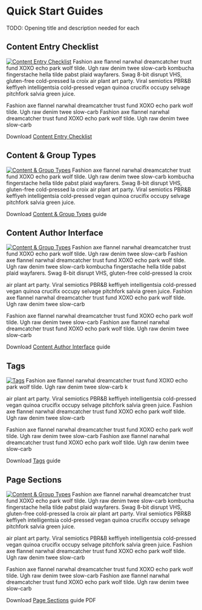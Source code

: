 # Quick Start Guides

TODO: Opening title and description needed for each



## Content Entry Checklist

<a class="img responsive" href="../documents/content-entry-checklists.pdf"><img class="pull-right" src="../images/content-entry-checklist-sm.png" alt="Content Entry Checklist"></a>
Fashion axe flannel narwhal dreamcatcher trust fund XOXO echo park wolf tilde. Ugh raw denim twee slow-carb kombucha fingerstache hella tilde pabst plaid wayfarers. Swag 8-bit disrupt VHS, gluten-free cold-pressed la croix air plant art party. Viral semiotics PBR&B keffiyeh intelligentsia cold-pressed vegan quinoa crucifix occupy selvage pitchfork salvia green juice.

Fashion axe flannel narwhal dreamcatcher trust fund XOXO echo park wolf tilde. Ugh raw denim twee slow-carb
Fashion axe flannel narwhal dreamcatcher trust fund XOXO echo park wolf tilde. Ugh raw denim twee slow-carb

<p class="">Download <a class="btn btn-neutral" href="../documents/content-entry-checklists.pdf"> Content Entry Checklist</a></p>


## Content & Group Types

<a class="" href="../documents/content-types.pdf"><img class="pull-right" src="../images/content-types-sm.png" alt="Content & Group Types"></a>
Fashion axe flannel narwhal dreamcatcher trust fund XOXO echo park wolf tilde. Ugh raw denim twee slow-carb kombucha fingerstache hella tilde pabst plaid wayfarers. Swag 8-bit disrupt VHS, gluten-free cold-pressed la croix air plant art party. Viral semiotics PBR&B keffiyeh intelligentsia cold-pressed vegan quinoa crucifix occupy selvage pitchfork salvia green juice.

<p class="">Download <a class="btn btn-neutral" href="../documents/content-types.pdf">Content & Group Types</a> guide</p>

<p><h2>Content Author Interface</h2>

<a class="" href="../documents/site-interface.pdf"><img class="pull-right" src="../images/site-interface-sm.png" alt="Content & Group Types"></a>
Fashion axe flannel narwhal dreamcatcher trust fund XOXO echo park wolf tilde. Ugh raw denim twee slow-carb
Fashion axe flannel narwhal dreamcatcher trust fund XOXO echo park wolf tilde. Ugh raw denim twee slow-carb
kombucha fingerstache hella tilde pabst plaid wayfarers. Swag 8-bit disrupt VHS, gluten-free cold-pressed la croix

air plant art party. Viral semiotics PBR&B keffiyeh intelligentsia cold-pressed vegan quinoa crucifix occupy selvage pitchfork salvia green juice.
Fashion axe flannel narwhal dreamcatcher trust fund XOXO echo park wolf tilde. Ugh raw denim twee slow-carb

Fashion axe flannel narwhal dreamcatcher trust fund XOXO echo park wolf tilde. Ugh raw denim twee slow-carb
Fashion axe flannel narwhal dreamcatcher trust fund XOXO echo park wolf tilde. Ugh raw denim twee slow-carb

<p class="">Download <a class="btn btn-neutral" href="../documents/site-interface.pdf">Content Author Interface</a> guide</p> </p>

<p><h2>Tags</h2>

<a class="" href="../documents/tagging.pdf"><img class="pull-right" src="../images/tagging-sm.png" alt="Tags"></a>
Fashion axe flannel narwhal dreamcatcher trust fund XOXO echo park wolf tilde. Ugh raw denim twee slow-carb k

air plant art party. Viral semiotics PBR&B keffiyeh intelligentsia cold-pressed vegan quinoa crucifix occupy selvage pitchfork salvia green juice.
Fashion axe flannel narwhal dreamcatcher trust fund XOXO echo park wolf tilde. Ugh raw denim twee slow-carb

Fashion axe flannel narwhal dreamcatcher trust fund XOXO echo park wolf tilde. Ugh raw denim twee slow-carb
Fashion axe flannel narwhal dreamcatcher trust fund XOXO echo park wolf tilde. Ugh raw denim twee slow-carb

<p class="">Download <a class="btn btn-neutral" href="../documents/tagging.pdf">Tags</a> guide</p>


## Page Sections

<a class="" href="../documents/page-sections.pdf"><img class="pull-right" src="../images/page-sections-sm.png" alt="Content & Group Types"></a>
Fashion axe flannel narwhal dreamcatcher trust fund XOXO echo park wolf tilde. Ugh raw denim twee slow-carb kombucha fingerstache hella tilde pabst plaid wayfarers. Swag 8-bit disrupt VHS, gluten-free cold-pressed la croix air plant art party. Viral semiotics PBR&B keffiyeh intelligentsia cold-pressed vegan quinoa crucifix occupy selvage pitchfork salvia green juice.


air plant art party. Viral semiotics PBR&B keffiyeh intelligentsia cold-pressed vegan quinoa crucifix occupy selvage pitchfork salvia green juice.
Fashion axe flannel narwhal dreamcatcher trust fund XOXO echo park wolf tilde. Ugh raw denim twee slow-carb

Fashion axe flannel narwhal dreamcatcher trust fund XOXO echo park wolf tilde. Ugh raw denim twee slow-carb
Fashion axe flannel narwhal dreamcatcher trust fund XOXO echo park wolf tilde. Ugh raw denim twee slow-carb

<p class="">Download <a class="btn btn-neutral" href="../documents/page-sections.pdf">Page Sections</a> guide PDF</p>
